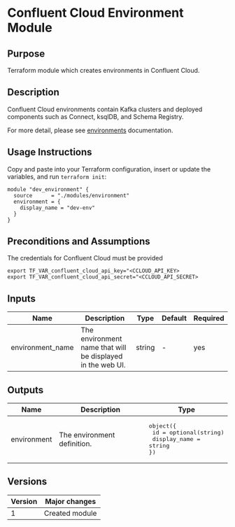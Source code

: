 # Confluent Cloud Environment Module

## Purpose

Terraform module which creates environments in Confluent Cloud.

## Description

Confluent Cloud environments contain Kafka clusters and deployed components such as Connect, ksqlDB, and Schema
Registry.

For more detail, please
see [environments](https://docs.confluent.io/cloud/current/access-management/hierarchy/cloud-environments.html)
documentation.

## Usage Instructions

Copy and paste into your Terraform configuration, insert or update the
variables, and run `terraform init`:

```
module "dev_environment" {
  source      = "./modules/environment"
  environment = {
    display_name = "dev-env"
  }
}
```

## Preconditions and Assumptions

The credentials for Confluent Cloud must be provided

```
export TF_VAR_confluent_cloud_api_key="<CCLOUD_API_KEY>
export TF_VAR_confluent_cloud_api_secret="<CCLOUD_API_SECRET>
```

## Inputs

| Name             | Description                                                | Type   | Default | Required |
|------------------|------------------------------------------------------------|--------| ------- | -------- |
| environment_name | The environment name that will be displayed in the web UI. | string | - | yes |

## Outputs

| Name             | Description                 | Type                                                                               |
|------------------|-----------------------------|------------------------------------------------------------------------------------|
| environment | The environment definition. | <pre>object({<br/>  id = optional(string)<br/>  display_name = string<br/>})</pre> |

## Versions

| Version | Major changes |
| ------- | ------------- |
| 1     | Created module |
